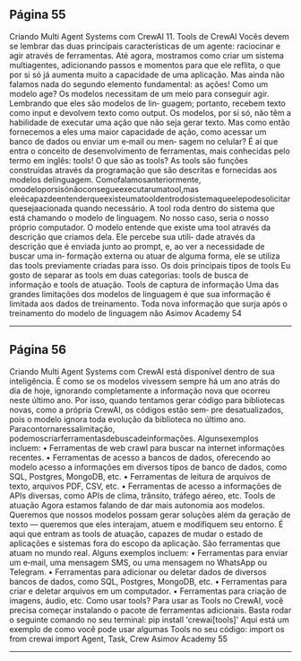 ## Página 55

Criando Multi Agent Systems com CrewAI
11. Tools de CrewAI
Vocês devem se lembrar das duas principais características de um agente: raciocinar e agir através de
ferramentas.
Até agora, mostramos como criar um sistema multiagentes, adicionando passos e momentos para
que ele reflita, o que por si só já aumenta muito a capacidade de uma aplicação. Mas ainda não
falamos nada do segundo elemento fundamental: as ações!
Como um modelo age?
Os modelos necessitam de um meio para conseguir agir. Lembrando que eles são modelos de lin‑
guagem; portanto, recebem texto como input e devolvem texto como output. Os modelos, por si só,
não têm a habilidade de executar uma ação que não seja gerar texto. Mas como então fornecemos a
eles uma maior capacidade de ação, como acessar um banco de dados ou enviar um e‑mail ou men‑
sagem no celular? É aí que entra o conceito de desenvolvimento de ferramentas, mais conhecidas
pelo termo em inglês: tools!
O que são as tools?
As tools são funções construídas através da programação que são descritas e fornecidas aos modelos
delinguagem. Comofalamosanteriormente, omodeloporsisónãoconsegueexecutarumatool,mas
eleécapazdeentenderqueexisteumatooldentrodosistemaqueelepodesolicitarquesejaacionada
quando necessário. A tool roda dentro do sistema que está chamando o modelo de linguagem. No
nosso caso, seria o nosso próprio computador.
O modelo entende que existe uma tool através da descrição que criamos dela. Ele percebe sua utili‑
dade através da descrição que é enviada junto ao prompt, e, ao ver a necessidade de buscar uma in‑
formação externa ou atuar de alguma forma, ele se utiliza das tools previamente criadas para isso.
Os dois principais tipos de tools
Eu gosto de separar as tools em duas categorias: tools de busca de informação e tools de atuação.
Tools de captura de informação
Uma das grandes limitações dos modelos de linguagem é que sua informação é limitada aos dados
de treinamento. Toda nova informação que surja após o treinamento do modelo de linguagem não
Asimov Academy
54


---
## Página 56

Criando Multi Agent Systems com CrewAI
está disponível dentro de sua inteligência. É como se os modelos vivessem sempre há um ano atrás
do dia de hoje, ignorando completamente a informação nova que ocorreu neste último ano. Por isso,
quando tentamos gerar código para bibliotecas novas, como a própria CrewAI, os códigos estão sem‑
pre desatualizados, pois o modelo ignora toda evolução da biblioteca no último ano.
Paracontornaressalimitação, podemoscriarferramentasdebuscadeinformações. Algunsexemplos
incluem:
• Ferramentas de web crawl para buscar na internet informações recentes.
• Ferramentas de acesso a bancos de dados, oferecendo ao modelo acesso a informações em
diversos tipos de banco de dados, como SQL, Postgres, MongoDB, etc.
• Ferramentas de leitura de arquivos de texto, arquivos PDF, CSV, etc.
• Ferramentas de acesso a informações de APIs diversas, como APIs de clima, trânsito, tráfego
aéreo, etc.
Tools de atuação
Agora estamos falando de dar mais autonomia aos modelos. Queremos que nossos modelos possam
gerar soluções além da geração de texto — queremos que eles interajam, atuem e modifiquem seu
entorno. É aqui que entram as tools de atuação, capazes de mudar o estado de aplicações e sistemas
fora do escopo da aplicação. São ferramentas que atuam no mundo real.
Alguns exemplos incluem:
• Ferramentas para enviar um e‑mail, uma mensagem SMS, ou uma mensagem no WhatsApp ou
Telegram.
• Ferramentas para adicionar ou deletar dados de diversos bancos de dados, como SQL, Postgres,
MongoDB, etc.
• Ferramentas para criar e deletar arquivos em um computador.
• Ferramentas para criação de imagens, áudio, etc.
Como usar tools?
Para usar as Tools no CrewAI, você precisa começar instalando o pacote de ferramentas adicionais.
Basta rodar o seguinte comando no seu terminal:
pip install 'crewai[tools]'
Aqui está um exemplo de como você pode usar algumas Tools no seu código:
import os
from crewai import Agent, Task, Crew
Asimov Academy
55


---